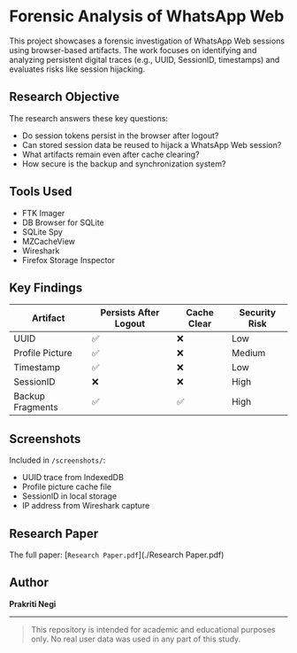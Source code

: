 # Forensic Analysis of WhatsApp Web

This project showcases a forensic investigation of WhatsApp Web sessions using browser-based artifacts. The work focuses on identifying and analyzing persistent digital traces (e.g., UUID, SessionID, timestamps) and evaluates risks like session hijacking.

## Research Objective

The research answers these key questions:
- Do session tokens persist in the browser after logout?
- Can stored session data be reused to hijack a WhatsApp Web session?
- What artifacts remain even after cache clearing?
- How secure is the backup and synchronization system?

## Tools Used

- FTK Imager
- DB Browser for SQLite
- SQLite Spy
- MZCacheView
- Wireshark
- Firefox Storage Inspector

## Key Findings

| Artifact        | Persists After Logout | Cache Clear | Security Risk |
|----------------|-----------------------|-------------|----------------|
| UUID           | ✅                    | ❌          | Low           |
| Profile Picture| ✅                    | ❌          | Medium        |
| Timestamp      | ✅                    | ❌          | Low           |
| SessionID      | ❌                    | ❌          | High          |
| Backup Fragments | ✅                  | ✅          | High          |

## Screenshots

Included in `/screenshots/`:
- UUID trace from IndexedDB
- Profile picture cache file
- SessionID in local storage
- IP address from Wireshark capture

## Research Paper

The full paper: [`Research Paper.pdf`](./Research Paper.pdf)

## Author

**Prakriti Negi**  

---

> This repository is intended for academic and educational purposes only. No real user data was used in any part of this study.
